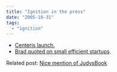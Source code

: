 ```yaml
---
title: "Ignition in the press"
date: "2005-10-31"
tags: 
  - "ignition"
---
```


- [Centeris launch.](http://blog.seattlepi.nwsource.com/venture/archives/100294.asp)
- [Brad quoted on small efficient startups](http://blog.seattlepi.nwsource.com/venture/archives/100341.asp).

Related post: [Nice mention of JudysBook](http://www.theludwigs.com/2005/10/nice_mention_of_judysbook.html)
